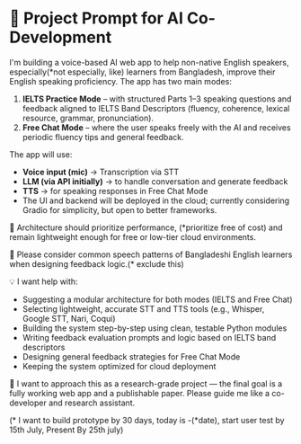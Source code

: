 # 🎯 Project Prompt for AI Co-Development

I'm building a voice-based AI web app to help non-native English speakers, especially(*not especially, like) learners from Bangladesh, improve their English speaking proficiency. The app has two main modes:

1. **IELTS Practice Mode** – with structured Parts 1–3 speaking questions and feedback aligned to IELTS Band Descriptors (fluency, coherence, lexical resource, grammar, pronunciation).  
2. **Free Chat Mode** – where the user speaks freely with the AI and receives periodic fluency tips and general feedback.

The app will use:
- **Voice input (mic)** → Transcription via STT  
- **LLM (via API initially)** → to handle conversation and generate feedback  
- **TTS** → for speaking responses in Free Chat Mode  
- The UI and backend will be deployed in the cloud; currently considering Gradio for simplicity, but open to better frameworks.

🔧 Architecture should prioritize performance, (*prioritize free of cost) and remain lightweight enough for free or low-tier cloud environments.

👥 Please consider common speech patterns of Bangladeshi English learners when designing feedback logic.(* exclude this)

💡 I want help with:
- Suggesting a modular architecture for both modes (IELTS and Free Chat)  
- Selecting lightweight, accurate STT and TTS tools (e.g., Whisper, Google STT, Nari, Coqui)  
- Building the system step-by-step using clean, testable Python modules  
- Writing feedback evaluation prompts and logic based on IELTS band descriptors  
- Designing general feedback strategies for Free Chat Mode  
- Keeping the system optimized for cloud deployment  

🚨 I want to approach this as a research-grade project — the final goal is a fully working web app and a publishable paper. Please guide me like a co-developer and research assistant.

(* I want to build prototype by 30 days, today is -(*date), start user test by 15th July, Present By 25th july)






